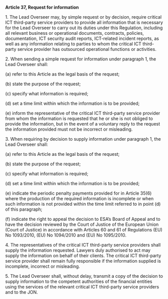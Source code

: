 **Article 37, Request for information**

  


1\. The Lead Overseer may, by simple request or by decision, require critical ICT third-party service providers to provide all information that is necessary for the Lead Overseer to carry out its duties under this Regulation, including all relevant business or operational documents, contracts, policies, documentation, ICT security audit reports, ICT-related incident reports, as well as any information relating to parties to whom the critical ICT third-party service provider has outsourced operational functions or activities.

  


2\. When sending a simple request for information under paragraph 1, the Lead Overseer shall:

(a) refer to this Article as the legal basis of the request;

(b) state the purpose of the request;

(c) specify what information is required;

(d) set a time limit within which the information is to be provided;

(e) inform the representative of the critical ICT third-party service provider from whom the information is requested that he or she is not obliged to provide the information, but in the event of a voluntary reply to the request the information provided must not be incorrect or misleading.

  


3\. When requiring by decision to supply information under paragraph 1, the Lead Overseer shall:

(a) refer to this Article as the legal basis of the request;

(b) state the purpose of the request;

(c) specify what information is required;

(d) set a time limit within which the information is to be provided;

(e) indicate the periodic penalty payments provided for in Article 35(6) where the production of the required information is incomplete or when such information is not provided within the time limit referred to in point (d) of this paragraph;

(f) indicate the right to appeal the decision to ESA’s Board of Appeal and to have the decision reviewed by the Court of Justice of the European Union (Court of Justice) in accordance with Articles 60 and 61 of Regulations (EU) No 1093/2010, (EU) No 1094/2010 and (EU) No 1095/2010.

  


4\. The representatives of the critical ICT third-party service providers shall supply the information requested. Lawyers duly authorised to act may supply the information on behalf of their clients. The critical ICT third-party service provider shall remain fully responsible if the information supplied is incomplete, incorrect or misleading.

  


5\. The Lead Overseer shall, without delay, transmit a copy of the decision to supply information to the competent authorities of the financial entities using the services of the relevant critical ICT third-party service providers and to the JON.